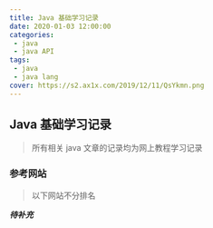 ```yaml
---
title: Java 基础学习记录
date: 2020-01-03 12:00:00
categories:
 - java
 - java API
tags:
 - java
 - java lang
cover: https://s2.ax1x.com/2019/12/11/QsYkmn.png
---
```


## Java 基础学习记录

> 所有相关 java 文章的记录均为网上教程学习记录

### 参考网站

> 以下网站不分排名

***待补充***